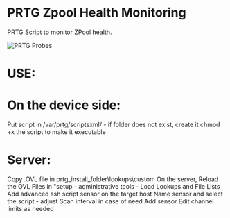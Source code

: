 # PRTG Zpool Health Monitoring
PRTG Script to monitor ZPool health.

![PRTG Probes](https://i.ibb.co/5YBMvR8/Capture-d-cran-2020-12-09-174701.png)

# USE:
# On the device side:
Put script in /var/prtg/scriptsxml/ - if folder does not exist, create it
chmod +x the script to make it executable

# Server:
Copy .OVL file in prtg_install_folder\lookups\custom
On the server, Reload the OVL Files in "setup - administrative tools - Load Lookups and File Lists
Add advanced ssh script sensor on the target host
Name sensor and select the script - adjust Scan interval in case of need
Add sensor
Edit channel limits as needed
